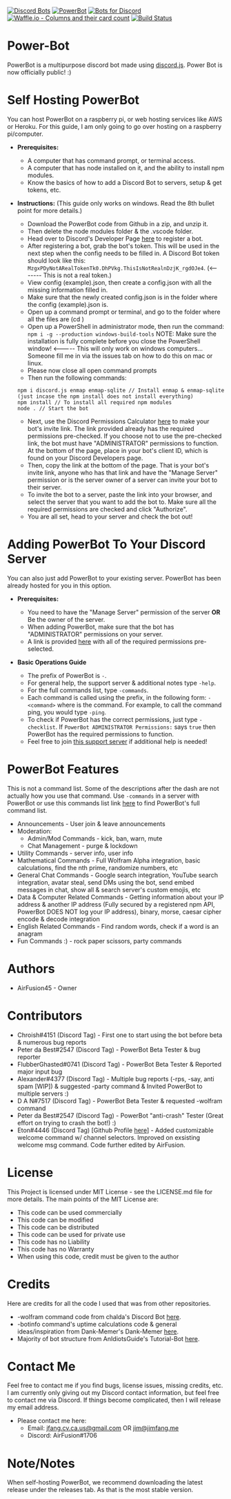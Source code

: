 [![Discord Bots](https://discordbots.org/api/widget/460610749283172353.svg)](https://discordbots.org/bot/460610749283172353)
[![PowerBot](https://bots.ondiscord.xyz/bots/460610749283172353/embed?theme=dark&showGuilds=true)](https://bots.ondiscord.xyz/bots/460610749283172353)
 [![Bots for Discord](https://botsfordiscord.com/api/bot/460610749283172353/widget)](https://botsfordiscord.com/bots/460610749283172353)
[![Waffle.io - Columns and their card count](https://badge.waffle.io/AirFusion45/Power-Bot.svg?columns=all)](https://waffle.io/AirFusion45/Power-Bot)
[![Build Status](https://travis-ci.org/AirFusion45/Power-Bot.svg?branch=master)](https://travis-ci.org/AirFusion45/Power-Bot?branch=master)
# Power-Bot
PowerBot is a multipurpose discord bot made using [discord.js](https://discord.js.org/). 
Power Bot is now officially public! :)

# Self Hosting PowerBot
You can host PowerBot on a raspberry pi, or web hosting services like AWS or Heroku. For this guide, I am only going to go over hosting on a raspberry pi/computer.

  * __**Prerequisites:**__
    * A computer that has command prompt, or terminal access.
    * A computer that has node installed on it, and the ability to install npm modules.
    * Know the basics of how to add a Discord Bot to servers, setup & get tokens, etc.
    
  * __**Instructions:**__ (This guide only works on windows. Read the 8th bullet point for more details.)
    * Download the PowerBot code from Github in a zip, and unzip it.
    * Then delete the node modules folder & the .vscode folder.
    * Head over to Discord's Developer Page [here](https://discordapp.com/developers/applications/me) to register a bot. 
    * After registering a bot, grab the bot's token. This will be used in the next step when the config needs to be filled in. A Discord Bot token should look like this: `MzgxPDyNotARealTokenTk0.DhPVkg.ThisIsNotRealnDzjK_rgdOJe4`. (<------- This is not a real token.)
    * View config (example).json, then create a config.json with all the missing information filled in.
    * Make sure that the newly created config.json is in the folder where the config (example).json is.
    * Open up a command prompt or terminal, and go to the folder where all the files are (cd <file location>)
    * Open up a PowerShell in administrator mode, then run the command: `npm i -g --production windows-build-tools` NOTE: Make sure the installation is fully complete before you close the PowerShell window! <----- This will only work on windows computers... Someone fill me in via the issues tab on how to do this on mac or linux.
    * Please now close all open command prompts 
    * Then run the following commands:
    ``` 
    npm i discord.js enmap enmap-sqlite // Install enmap & enmap-sqlite (just incase the npm install does not install everything)
    npm install // To install all required npm modules
    node . // Start the bot
    ```
    * Next, use the Discord Permissions Calculator [here](https://discordapi.com/permissions.html#2146958591) to make your bot's invite link. The link provided already has the required permissions pre-checked. If you choose not to use the pre-checked link, the bot must have "ADMINISTRATOR" permissions to function. At the bottom of the page, place in your bot's client ID, which is found on your Discord Developers page.
    * Then, copy the link at the bottom of the page. That is your bot's invite link, anyone who has that link and have the "Manage Server" permission or is the server owner of a server can invite your bot to their server. 
    * To invite the bot to a server, paste the link into your browser, and select the server that you want to add the bot to. Make sure all the required permissions are checked and click "Authorize".
    * You are all set, head to your server and check the bot out!

# Adding PowerBot To Your Discord Server
You can also just add PowerBot to your existing server. PowerBot has been already hosted for you in this option.

  * __**Prerequisites:**__
    * You need to have the "Manage Server" permission of the server __**OR**__ Be the owner of the server.
    * When adding PowerBot, make sure that the bot has "ADMINISTRATOR" permissions on your server.
    * A link is provided [here](https://discordapp.com/oauth2/authorize?client_id=460610749283172353&scope=bot&permissions=2146958591) with all of the required permissions pre-selected.
   
  * __**Basic Operations Guide**__
    * The prefix of PowerBot is `-`.
    * For general help, the support server & additional notes type `-help`.
    * For the full commands list, type `-commands`.
    * Each command is called using the prefix, in the following form: `-<command>` where <command> is the command. For example, to call the command ping, you would type `-ping`.
    * To check if PowerBot has the correct permissions, just type `-checklist`. If `PowerBot ADMINISTRATOR Permissions:` says `true` then PowerBot has the required permissions to function.
    * Feel free to join [this support server](https://discord.gg/KSjW2wB) if additional help is needed!

# PowerBot Features
This is not a command list. Some of the descriptions after the dash are not actually how you use that command. Use `-commands` in a server with PowerBot or use this commands list link [here](https://hastebin.com/rahorilewo.xml) to find PowerBot's full command list.
  * Announcements - User join & leave announcements
  * Moderation:
    * Admin/Mod Commands - kick, ban, warn, mute
    * Chat Management - purge & lockdown
  * Utility Commands - server info, user info 
  * Mathematical Commands - Full Wolfram Alpha integration, basic calculations, find the nth prime, randomize numbers, etc
  * General Chat Commands - Google search integration, YouTube search integration, avatar steal, send DMs using the bot, send embed messages in chat, show all & search server's custom emojis, etc
  * Data & Computer Related Commands - Getting information about your IP address & another IP address (Fully secured by a registered npm API, PowerBot DOES NOT log your IP address), binary, morse, caesar cipher encode & decode integration
  * English Related Commands - Find random words, check if a word is an anagram
  * Fun Commands :) - rock paper scissors, party commands

# Authors
  * AirFusion45 - Owner

# Contributors 
  * Chroish#4151 (Discord Tag) - First one to start using the bot before beta & numerous bug reports
  * Peter da Best#2547 (Discord Tag) - PowerBot Beta Tester & bug reporter
  * FlubberGhasted#0741 (Discord Tag) - PowerBot Beta Tester & Reported major input bug
  * Alexander#4377 (Discord Tag) - Multiple bug reports (-rps, -say, anti spam [WIP]) & suggested -party command & Invited PowerBot to multiple servers :) 
  * D A N#7517 (Discord Tag) - PowerBot Beta Tester & requested -wolfram command
  * Peter da Best#2547 (Discord Tag) - PowerBot "anti-crash" Tester (Great effort on trying to crash the bot!) :)
  * Eton#4446 (Discord Tag) [Github Profile [here](https://github.com/ethamitc)] - Added customizable welcome command w/ channel selectors. Improved on exsisting welcome msg command. Code further edited by AirFusion.

# License 
This Project is licensed under MIT License - see the LICENSE.md file for more details. The main points of the MIT License are:
  
  * This code can be used commercially
  * This code can be modified
  * This code can be distributed
  * This code can be used for private use
  * This code has no Liability
  * This code has no Warranty
  * When using this code, credit must be given to the author
  
# Credits
Here are credits for all the code I used that was from other repositories.
  * -wolfram command code from chalda's Discord Bot [here](https://github.com/chalda/DiscordBot/).
  * -botinfo command's uptime calculations code & general ideas/inspiration from Dank-Memer's Dank-Memer [here](https://github.com/Dank-Memer/Dank-Memer).
  * Majority of bot structure from AnIdiotsGuide's Tutorial-Bot [here](https://github.com/AnIdiotsGuide/Tutorial-Bot).

# Contact Me
Feel free to contact me if you find bugs, license issues, missing credits, etc. I am currently only giving out my Discord contact information, but feel free to contact me via Discord. If things become complicated, then I will release my email address.

  * Please contact me here:
    * Email: jfang.cv.ca.us@gmail.com OR jim@jimfang.me
    * Discord: AirFusion#1706

# Note/Notes 
  When self-hosting PowerBot, we recommend downloading the latest release under the releases tab. As that is the most stable version.

